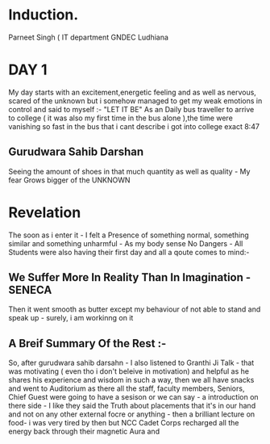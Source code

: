 # Induction.
Parneet Singh ( IT department GNDEC Ludhiana
# DAY 1
My day starts with an excitement,energetic feeling and as well as nervous, scared of the unknown but i somehow managed to get my weak emotions in control and said to myself :- "LET IT BE" 
As an Daily bus traveller to arrive to college ( it was also my first time in the bus alone ),the time were vanishing so fast in the bus that i cant describe 
i got into college exact 8:47 
## Gurudwara Sahib Darshan 
Seeing the amount of shoes in that much quantity as well as quality - My fear Grows bigger of the UNKNOWN 
# Revelation 
The soon as i enter it - I felt a Presence of something normal, something similar and something unharmful - As my body sense No Dangers - All Students were also having their first day and all 
a qoute comes to mind:-
## We Suffer More In Reality Than In Imagination - SENECA
Then it went smooth as butter except my behaviour of not able to stand and speak up - surely, i am workinng on it 
## A Breif Summary Of the Rest :- 
So, after gurudwara sahib darsahn - I also listened to Granthi Ji Talk - that was motivating ( even tho i don't beleive in motivation) and helpful as he shares his experience and wisdom in such a way, then we all have snacks and went to Auditorium as there all the staff, faculty members, Seniors, Chief Guest were going to have a sesison or we can say - a introduction on there side - I like they said the Truth about placements that it's in our hand and not on any other external focre or anything - then a brilliant lecture on  food- i was very tired by then but NCC Cadet Corps recharged all the energy back through their magnetic Aura and 
